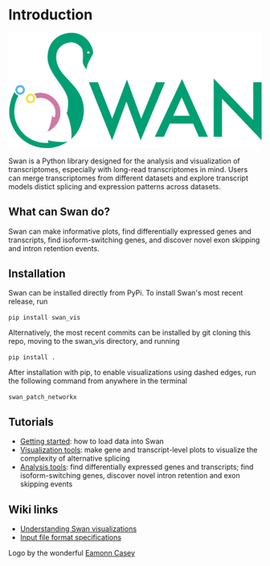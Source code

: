 # Introduction

![](.gitbook/assets/swan_logo.png)

Swan is a Python library designed for the analysis and visualization of transcriptomes, especially with long-read transcriptomes in mind. Users can merge transcriptomes from different datasets and explore transcript models distict splicing and expression patterns across datasets.

## What can Swan do?

Swan can make informative plots, find differentially expressed genes and transcripts, find isoform-switching genes, and discover novel exon skipping and intron retention events.

## Installation

Swan can be installed directly from PyPi. To install Swan's most recent release, run

`pip install swan_vis`

Alternatively, the most recent commits can be installed by git cloning this repo, moving to the swan\_vis directory, and running

`pip install .`

After installation with pip, to enable visualizations using dashed edges, run the following command from anywhere in the terminal

`swan_patch_networkx`

## Tutorials

* [Getting started](tutorials/tutorials/getting_started.md): how to load data into Swan
* [Visualization tools](tutorials/tutorials/visualization.md): make gene and transcript-level plots to visualize the complexity of alternative splicing
* [Analysis tools](tutorials/tutorials/analysis_tools.md): find differentially expressed genes and transcripts; find isoform-switching genes, discover novel intron retention and exon skipping events

## Wiki links

* [Understanding Swan visualizations](https://github.com/fairliereese/swan_vis/wiki/Understanding-Swan-visualizations)
* [Input file format specifications](https://github.com/fairliereese/swan_vis/wiki/File-format-specifications)

Logo by the wonderful [Eamonn Casey](https://www.instagram.com/designsbyeamonn/)


